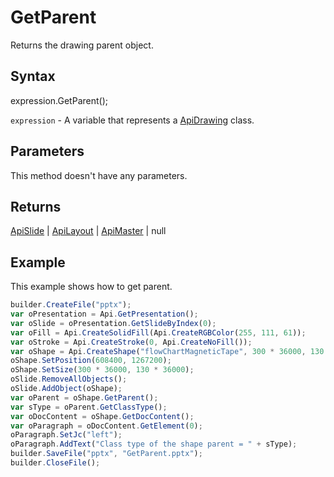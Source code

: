 # GetParent

Returns the drawing parent object.

## Syntax

expression.GetParent();

`expression` - A variable that represents a [ApiDrawing](../ApiDrawing.md) class.

## Parameters

This method doesn't have any parameters.

## Returns


[ApiSlide](../../ApiSlide/ApiSlide.md) &#124; [ApiLayout](../../ApiLayout/ApiLayout.md) &#124; [ApiMaster](../../ApiMaster/ApiMaster.md) &#124; null

## Example

This example shows how to get parent.

```javascript
builder.CreateFile("pptx");
var oPresentation = Api.GetPresentation();
var oSlide = oPresentation.GetSlideByIndex(0);
var oFill = Api.CreateSolidFill(Api.CreateRGBColor(255, 111, 61));
var oStroke = Api.CreateStroke(0, Api.CreateNoFill());
var oShape = Api.CreateShape("flowChartMagneticTape", 300 * 36000, 130 * 36000, oFill, oStroke);
oShape.SetPosition(608400, 1267200);
oShape.SetSize(300 * 36000, 130 * 36000);
oSlide.RemoveAllObjects();
oSlide.AddObject(oShape);
var oParent = oShape.GetParent();
var sType = oParent.GetClassType();
var oDocContent = oShape.GetDocContent();
var oParagraph = oDocContent.GetElement(0);
oParagraph.SetJc("left");
oParagraph.AddText("Class type of the shape parent = " + sType);
builder.SaveFile("pptx", "GetParent.pptx");
builder.CloseFile();
```